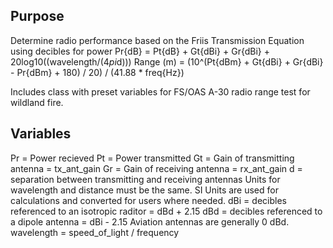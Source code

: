 Purpose
-------
Determine radio performance based on the Friis Transmission Equation using decibles for power
Pr{dB} = Pt{dB} + Gt{dBi} + Gr{dBi} + 20log10((wavelength/(4*pi*d)))
Range (m) = (10^(Pt{dBm} + Gt{dBi} + Gr{dBi} - Pr{dBm} + 180) / 20) / (41.88 * freq{Hz})

Includes class with preset variables for FS/OAS A-30 radio range test for wildland fire.

Variables
---------
Pr = Power recieved
Pt = Power transmitted
Gt = Gain of transmitting antenna = tx_ant_gain
Gr = Gain of receiving antenna = rx_ant_gain
d = separation between transmitting and receiving antennas
Units for wavelength and distance must be the same. 
SI Units are used for calculations and converted for users where needed.
dBi = decibles referenced to an isotropic raditor = dBd + 2.15
dBd = decibles referenced to a dipole antenna = dBi - 2.15 
Aviation antennas are generally 0 dBd.
wavelength = speed_of_light / frequency


